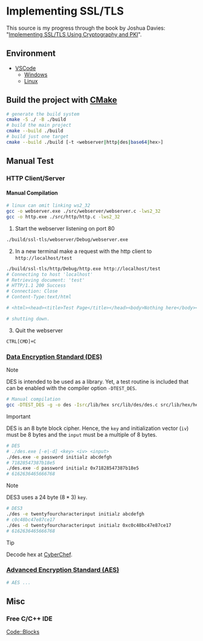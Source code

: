 # Implementing SSL/TLS
This source is my progress through the book by Joshua Davies: "[Implementing SSL/TLS Using Cryptography and PKI](https://onlinelibrary.wiley.com/doi/book/10.1002/9781118255797)".

## Environment
- [VSCode](https://code.visualstudio.com/download)
  - [Windows](https://code.visualstudio.com/docs/cpp/config-mingw)
  - [Linux](https://code.visualstudio.com/docs/cpp/config-linux)

## Build the project with [CMake](https://cmake.org/download/)
```bash
# generate the build system
cmake -S ./ -B ./build
# build the main project
cmake --build ./build
# build just one target
cmake --build ./build [-t <webserver|http|des|base64|hex>]
```
## Manual Test
### HTTP Client/Server
#### Manual Compilation
```bash
# linux can omit linking ws2_32
gcc -o webserver.exe ./src/webserver/webserver.c -lws2_32
gcc -o http.exe ./src/http/http.c -lws2_32
```
1. Start the webserver listening on port 80
```bash
./build/ssl-tls/webserver/Debug/webserver.exe
```
2. In a new terminal make a request with the http client to `http://localhost/test`
```bash
./build/ssl-tls/http/Debug/http.exe http://localhost/test
# Connecting to host 'localhost'
# Retrieving document: 'test'
# HTTP/1.1 200 Success
# Connection: Close
# Content-Type:text/html

# <html><head><title>Test Page</title></head><body>Nothing here</body></html>

# shutting down.
```
3. Quit the webserver
```
CTRL[CMD]+C
```

### [Data Encryption Standard (DES)](https://csrc.nist.gov/pubs/fips/46-3/final)
> [!NOTE]
> DES is intended to be used as a library. Yet, a test routine is included that can be enabled with the compiler option `-DTEST_DES`.  
```sh
# Manual compilation
gcc -DTEST_DES -g -o des -Isrc/lib/hex src/lib/des/des.c src/lib/hex/hex.c
```
> [!IMPORTANT]
> DES is an 8 byte block cipher. Hence, the `key` and initialization vector (`iv`) must be 8 bytes and the `input` must be a multiple of 8 bytes.
```sh
# DES
# ./des.exe [-e|-d] <key> <iv> <input>
./des.exe -e password initialz abcdefgh
# 71828547387b18e5
./des.exe -d password initialz 0x71828547387b18e5
# 6162636465666768
```
> [!NOTE]
> DES3 uses a 24 byte ($8*3$) `key`.
```sh
# DES3
./des -e twentyfourcharacterinput initialz abcdefgh
# c0c48bc47e87ce17
./des -d twentyfourcharacterinput initialz 0xc0c48bc47e87ce17
# 6162636465666768
```
> [!TIP]
> Decode hex at [CyberChef](https://cyberchef.org/#recipe=From_Hex('None')).

### [Advanced Encryption Standard (AES)](https://csrc.nist.gov/pubs/fips/197/final)
```sh
# AES ...
```

## Misc
### Free C/C++ IDE
[Code::Blocks](https://www.codeblocks.org/)
